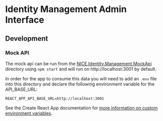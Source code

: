 # Identity Management Admin Interface

## Development

### Mock API

The mock api can be run from the [NICE.Identity.Management.MockApi](/NICE.Identity.Management.MockApi/) directory using `npm start` and will run on http://localhost:3001 by default.

In order for the app to consume this data you will need to add an `.env` file into this directory and declare the following environment variable for the API_BASE_URL:

    REACT_APP_API_BASE_URL=http://localhost:3001

See the Create React App documentation for [more information on custom environment variables](https://create-react-app.dev/docs/adding-custom-environment-variables).
